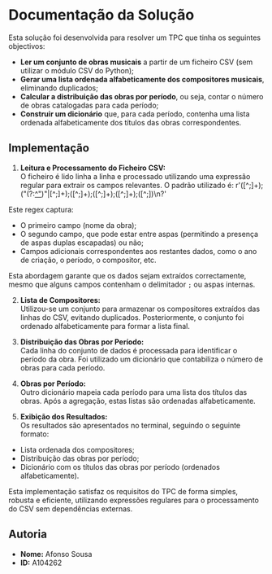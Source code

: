 # Documentação da Solução

Esta solução foi desenvolvida para resolver um TPC que tinha os seguintes objectivos:

- **Ler um conjunto de obras musicais** a partir de um ficheiro CSV (sem utilizar o módulo CSV do Python);
- **Gerar uma lista ordenada alfabeticamente dos compositores musicais**, eliminando duplicados;
- **Calcular a distribuição das obras por período**, ou seja, contar o número de obras catalogadas para cada período;
- **Construir um dicionário** que, para cada período, contenha uma lista ordenada alfabeticamente dos títulos das obras correspondentes.

## Implementação

1. **Leitura e Processamento do Ficheiro CSV:**  
   O ficheiro é lido linha a linha e processado utilizando uma expressão regular para extrair os campos relevantes. O padrão utilizado é:
   r'([^;]+);("(?:[^"](?:"[^"]))"|[^;]+);([^;]+);([^;]+);([^;]+);([^;])\n?'


Este regex captura:
- O primeiro campo (nome da obra);
- O segundo campo, que pode estar entre aspas (permitindo a presença de aspas duplas escapadas) ou não;
- Campos adicionais correspondentes aos restantes dados, como o ano de criação, o período, o compositor, etc.

Esta abordagem garante que os dados sejam extraídos correctamente, mesmo que alguns campos contenham o delimitador `;` ou aspas internas.

2. **Lista de Compositores:**  
Utilizou-se um conjunto para armazenar os compositores extraídos das linhas do CSV, evitando duplicados. Posteriormente, o conjunto foi ordenado alfabeticamente para formar a lista final.

3. **Distribuição das Obras por Período:**  
Cada linha do conjunto de dados é processada para identificar o período da obra. Foi utilizado um dicionário que contabiliza o número de obras para cada período.

4. **Obras por Período:**  
Outro dicionário mapeia cada período para uma lista dos títulos das obras. Após a agregação, estas listas são ordenadas alfabeticamente.

5. **Exibição dos Resultados:**  
Os resultados são apresentados no terminal, seguindo o seguinte formato:

- Lista ordenada dos compositores;
- Distribuição das obras por período;
- Dicionário com os títulos das obras por período (ordenados alfabeticamente).

Esta implementação satisfaz os requisitos do TPC de forma simples, robusta e eficiente, utilizando expressões regulares para o processamento do CSV sem dependências externas.

## Autoria

- **Nome:** Afonso Sousa
- **ID:** A104262